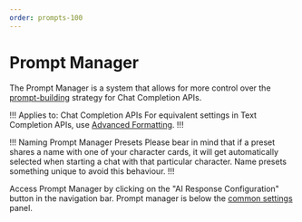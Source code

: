 ```yaml
---
order: prompts-100
---
```


# Prompt Manager

The Prompt Manager is a system that allows for more control over the [prompt-building](prompts.md) strategy for Chat Completion APIs.

!!! Applies to: Chat Completion APIs
For equivalent settings in Text Completion APIs, use [Advanced Formatting](advancedformatting.md).
!!!

!!! Naming Prompt Manager Presets
Please bear in mind that if a preset shares a name with one of your character cards, it will get automatically selected when starting a chat with that particular character. Name presets something unique to avoid this behaviour. 
!!!

Access Prompt Manager by clicking on the "AI Response Configuration" button in the navigation bar. Prompt manager is below the [common settings](/Usage/Common-Settings.md) panel.

